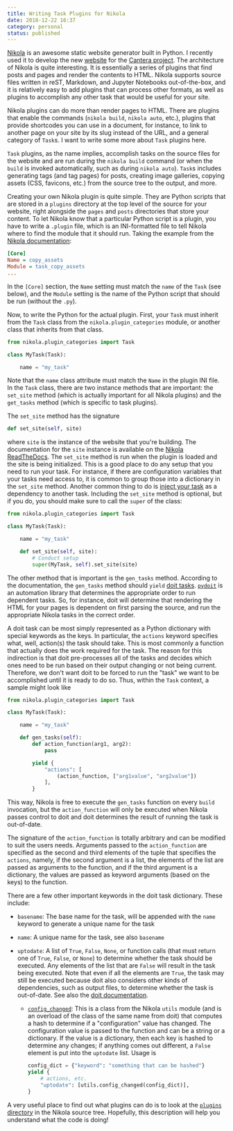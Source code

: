 ```yaml
---
title: Writing Task Plugins for Nikola
date: 2018-12-22 16:37
category: personal
status: published
---
```


[Nikola] is an awesome static website generator built in Python. I recently used
it to develop the new [website](https://cantera.org) for the [Cantera
project](https://github.com/cantera/cantera-website). The architecture of Nikola
is quite interesting. It is essentially a series of plugins that find posts and
pages and render the contents to HTML. Nikola supports source files written in
reST, Markdown, and Jupyter Notebooks out-of-the-box, and it is relatively easy
to add plugins that can process other formats, as well as plugins to accomplish
any other task that would be useful for your site.
<!--more-->

Nikola plugins can do more than render pages to HTML. There are plugins that
enable the commands (`nikola build`, `nikola auto`, etc.), plugins that provide
shortcodes you can use in a document, for instance, to link to another page on
your site by its slug instead of the URL, and a general category of `Task`s. I
want to write some more about `Task` plugins here.

`Task` plugins, as the name implies, accomplish tasks on the source files for
the website and are run during the `nikola build` command (or when the `build`
is invoked automatically, such as during `nikola auto`). `Task`s includes
generating tags (and tag pages) for posts, creating image galleries, copying
assets (CSS, favicons, etc.) from the source tree to the output, and more.

Creating your own Nikola plugin is quite simple. They are Python scripts that
are stored in a `plugins` directory at the top level of the source for your
website, right alongside the `pages` and `posts` directories that store your
content. To let Nikola know that a particular Python script is a plugin, you
have to write a `.plugin` file, which is an INI-formatted file to tell Nikola
where to find the module that it should run. Taking the example from the [Nikola
documentation](https://getnikola.com/extending.html#task-plugins):

```ini
[Core]
Name = copy_assets
Module = task_copy_assets
...
```

In the `[Core]` section, the `Name` setting must match the `name` of the `Task`
(see below), and the `Module` setting is the name of the Python script that
should be run (without the `.py`).

Now, to write the Python for the actual plugin. First, your `Task` must inherit
from the `Task` class from the `nikola.plugin_categories` module, or another
class that inherits from that class.

```python
from nikola.plugin_categories import Task

class MyTask(Task):

    name = "my_task"
```

Note that the `name` class attribute must match the `Name` in the plugin INI
file. In the `Task` class, there are two instance methods that are important:
the `set_site` method (which is actually important for all Nikola plugins) and
the `get_tasks` method (which is specific to task plugins).

The `set_site` method has the signature

```python
def set_site(self, site)
```

where `site` is the instance of the website that you're building. The
documentation for the `site` instance is available on the [Nikola ReadTheDocs].
The `set_site` method is run when the plugin is loaded and the site is being
initialized. This is a good place to do any setup that you need to run your
task. For instance, if there are configuration variables that your tasks need
access to, it is common to group those into a dictionary in the `set_site`
method. Another common thing to do is [inject your
task]({filename}/personal/2018-12-20-controlling-plugin-task-execution-order.md)
as a dependency to another task. Including the `set_site` method is optional,
but if you do, you should make sure to call the `super` of the class:

```python
from nikola.plugin_categories import Task

class MyTask(Task):

    name = "my_task"

    def set_site(self, site):
        # Conduct setup
        super(MyTask, self).set_site(site)
```

The other method that is important is the `gen_tasks` method. According to the
documentation, the `gen_tasks` method should `yield` [doit tasks].
[`pydoit`](http://pydoit.org/) is an automation library that determines the
appropriate order to run dependent tasks. So, for instance, doit will determine
that rendering the HTML for your pages is dependent on first parsing the source,
and run the appropriate Nikola tasks in the correct order.

A doit task can be most simply represented as a Python dictionary with special
keywords as the keys. In particular, the `actions` keyword specifies what, well,
action(s) the task should take. This is most commonly a function that actually
does the work required for the task. The reason for this indirection is that
doit pre-processes all of the tasks and decides which ones need to be run based
on their output changing or not being current. Therefore, we don't want doit to
be forced to run the "task" we want to be accomplished until it is ready to do
so. Thus, within the `Task` context, a sample might look like

```python
from nikola.plugin_categories import Task

class MyTask(Task):

    name = "my_task"

    def gen_tasks(self):
        def action_function(arg1, arg2):
            pass

        yield {
            "actions": [
                (action_function, ["arg1value", "arg2value"])
            ],
        }
```

This way, Nikola is free to execute the `gen_tasks` function on every `build`
invocation, but the `action_function` will only be executed when Nikola passes
control to doit and doit determines the result of running the task is
out-of-date.

The signature of the `action_function` is totally arbitrary and can be modified
to suit the users needs. Arguments passed to the `action_function` are specified
as the second and third elements of the tuple that specifies the `actions`,
namely, if the second argument is a list, the elements of the list are passed as
arguments to the function, and if the third argument is a dictionary, the values
are passed as keyword arguments (based on the keys) to the function.

There are a few other important keywords in the doit task dictionary. These
include:

* `basename`: The base name for the task, will be appended with the `name`
  keyword to generate a unique name for the task
* `name`: A unique name for the task, see also `basename`
* `uptodate`: A list of `True`, `False`, `None`, or function calls (that must
  return one of `True`, `False`, or `None`) to determine whether the task should
  be executed. Any elements of the list that are `False` will result in the task
  being executed. Note that even if all the elements are `True`, the task may
  still be executed because doit also considers other kinds of dependencies,
  such as output files, to determine whether the task is out-of-date. See also
  the [doit documentation](http://pydoit.org/dependencies.html#attr-uptodate).

  * [`config_changed`][config_changed]: This is a class from the Nikola `utils`
    module (and is an overload of the class of the same name from doit) that
    computes a hash to determine if a "configuration" value has changed. The
    configuration value is passed to the function and can be a string or a
    dictionary. If the value is a dictionary, then each key is hashed to
    determine any changes; if anything comes out different, a `False` element is
    put into the `uptodate` list. Usage is

    ```python
    config_dict = {"keyword": "something that can be hashed"}
    yield {
        # actions, etc.
        "uptodate": [utils.config_changed(config_dict)],
    }
    ```

A very useful place to find out what plugins can do is to look at the [`plugins`
directory](https://github.com/getnikola/nikola/tree/master/nikola/plugins) in
the Nikola source tree. Hopefully, this description will help you understand
what the code is doing!

[Nikola]: https://getnikola.com
[Nikola ReadTheDocs]: https://nikola.readthedocs.io/en/latest/nikola/#module-nikola.nikola
[doit tasks]: http://pydoit.org/tasks.html
[config_changed]: https://github.com/getnikola/nikola/blob/3671c65476c87dbfa55cfd926a1084613289859b/nikola/utils.py#L552
